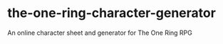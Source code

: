 the-one-ring-character-generator
================================

An online character sheet and generator for The One Ring RPG
